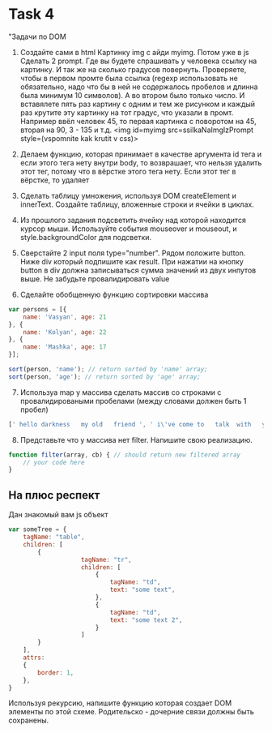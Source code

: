 # Task 4
"Задачи по DOM

1. Создайте сами в html Картинку img с айди myimg. Потом уже в js Сделать 2 prompt. Где вы будете спрашивать у человека ссылку на картинку. И так же на сколько градусов повернуть. Проверяете, чтобы в первом промте была ссылка (regexp использовать не обязательно, надо что бы в ней не содержалось пробелов и длинна была минимум 10 символов). А во втором было только число. И вставялете пять раз картину с одним и тем же рисунком и каждый раз крутите эту картинку на тот градус, что указали в промт. Например ввёл человек 45, то первая картинка с поворотом на 45, вторая на 90, 3 - 135 и т.д.
<img id=myimg src=ssilkaNaImgIzPrompt style=(vspomnite kak krutit v css)>

2. Делаем функцию, которая принимает в качестве аргумента id тега и если этого тега нету внутри body, то возврашает, что нельзя удалить этот тег, потому что в вёрстке этого тега нету. Если этот тег в вёрстке, то удаляет

3. Сделать таблицу умножения, используя DOM createElement и innerText. Создайте таблицу, вложенные строки и ячейки в циклах.

4. Из прошлого задания подсветить ячейку над которой находится курсор мыши. Используйте события mouseover и mouseout, и style.backgroundColor для подсветки.

5. Сверстайте 2 input поля type="number". Рядом положите button. Ниже div который подпишите как result. При нажатии на кнопку button в div должна записываться сумма значений из двух инпутов выше. Не забудьте провалидировать value

6. Сделайте обобщенную функцию сортировки массива 
```javascript
var persons = [{
	name: 'Vasyan', age: 21
}, {
	name: 'Kolyan', age: 22
}, {
	name: 'Mashka', age: 17
}];

sort(person, 'name'); // return sorted by 'name' array;
sort(person, 'age'); // return sorted by 'age' array;
```
7. Используа map у массива сделать массив со строками с провалидироваными пробелами (между словами должен быть 1 пробел) 
```javascript
[' hello darkness   my old   friend ', ' i\'ve come to   talk  with   you again    ']
```

8. Представьте что у массива нет filter. Напишите свою реализацию.
```javascript
function filter(array, cb) { // should return new filtered array
	// your code here
}
```

## На плюс респект
Дан знакомый вам js объект
```javascript
var someTree = {
    tagName: "table",
    children: [
        {
                    tagName: "tr",
                    children: [
                        {
                            tagName: "td",
                            text: "some text",
                        },
                        {
                            tagName: "td",
                            text: "some text 2",
                        }
                    ]
        }
    ],
    attrs: 
    {
        border: 1,
    },
}
```
Используя рекурсию, напишите функцию которая создает DOM элементы по этой схеме. Родительско - дочерние связи должны быть сохранены.